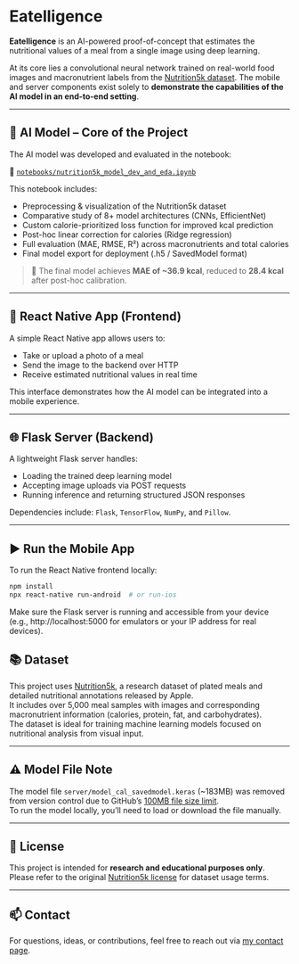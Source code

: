# Eatelligence

**Eatelligence** is an AI-powered proof-of-concept that estimates the nutritional values of a meal from a single image using deep learning.

At its core lies a convolutional neural network trained on real-world food images and macronutrient labels from the [Nutrition5k dataset](https://github.com/apple/ml-nutrition5k). The mobile and server components exist solely to **demonstrate the capabilities of the AI model in an end-to-end setting**.

---

## 🧠 AI Model – Core of the Project

The AI model was developed and evaluated in the notebook:

📍 [`notebooks/nutrition5k_model_dev_and_eda.ipynb`](notebooks/nutrition5k_model_dev_and_eda.ipynb)

This notebook includes:

- Preprocessing & visualization of the Nutrition5k dataset
- Comparative study of 8+ model architectures (CNNs, EfficientNet)
- Custom calorie-prioritized loss function for improved kcal prediction
- Post-hoc linear correction for calories (Ridge regression)
- Full evaluation (MAE, RMSE, R²) across macronutrients and total calories
- Final model export for deployment (.h5 / SavedModel format)

> 🧮 The final model achieves **MAE of ~36.9 kcal**, reduced to **28.4 kcal** after post-hoc calibration.

---

## 📱 React Native App (Frontend)

A simple React Native app allows users to:

- Take or upload a photo of a meal
- Send the image to the backend over HTTP
- Receive estimated nutritional values in real time

This interface demonstrates how the AI model can be integrated into a mobile experience.

---

## 🌐 Flask Server (Backend)

A lightweight Flask server handles:

- Loading the trained deep learning model
- Accepting image uploads via POST requests
- Running inference and returning structured JSON responses

Dependencies include: `Flask`, `TensorFlow`, `NumPy`, and `Pillow`.

---

## ▶️ Run the Mobile App

To run the React Native frontend locally:

```bash
npm install
npx react-native run-android  # or run-ios
```

Make sure the Flask server is running and accessible from your device (e.g., http://localhost:5000 for emulators or your IP address for real devices).

## 📚 Dataset

This project uses [Nutrition5k](https://github.com/apple/ml-nutrition5k), a research dataset of plated meals and detailed nutritional annotations released by Apple.  
It includes over 5,000 meal samples with images and corresponding macronutrient information (calories, protein, fat, and carbohydrates).  
The dataset is ideal for training machine learning models focused on nutritional analysis from visual input.

---

## ⚠️ Model File Note

The model file `server/model_cal_savedmodel.keras` (~183MB) was removed from version control due to GitHub’s [100MB file size limit](https://docs.github.com/en/repositories/working-with-files/managing-large-files/about-large-files-on-github).  
To run the model locally, you’ll need to load or download the file manually.

---

## 📄 License

This project is intended for **research and educational purposes only**.  
Please refer to the original [Nutrition5k license](https://github.com/apple/ml-nutrition5k/blob/main/LICENSE) for dataset usage terms.

---

## 📫 Contact

For questions, ideas, or contributions, feel free to reach out via [my contact page](https://octavianmarina.com/#contact).
